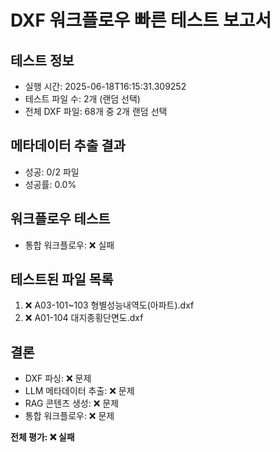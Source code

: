 
# DXF 워크플로우 빠른 테스트 보고서

## 테스트 정보
- 실행 시간: 2025-06-18T16:15:31.309252
- 테스트 파일 수: 2개 (랜덤 선택)
- 전체 DXF 파일: 68개 중 2개 랜덤 선택

## 메타데이터 추출 결과
- 성공: 0/2 파일
- 성공률: 0.0%

## 워크플로우 테스트
- 통합 워크플로우: ❌ 실패

## 테스트된 파일 목록
 1. ❌ A03-101~103 형별성능내역도(아파트).dxf
 2. ❌ A01-104 대지종횡단면도.dxf

## 결론
- DXF 파싱: ❌ 문제
- LLM 메타데이터 추출: ❌ 문제  
- RAG 콘텐츠 생성: ❌ 문제
- 통합 워크플로우: ❌ 문제

**전체 평가: ❌ 실패**
